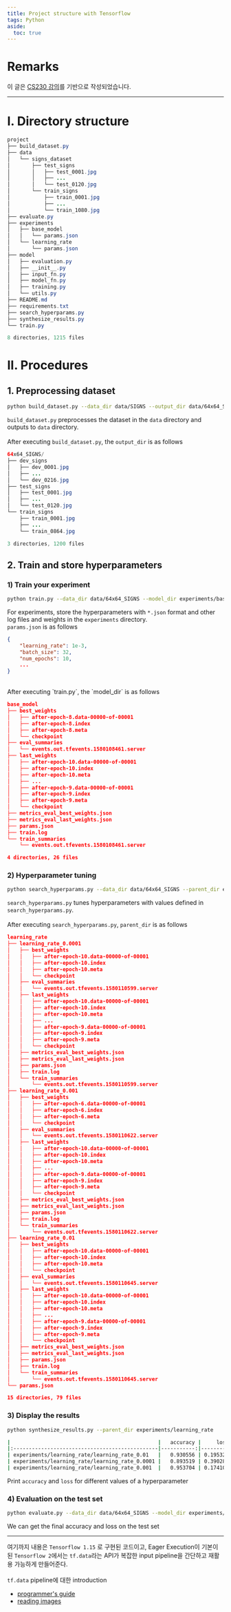 ```yaml
---
title: Project structure with Tensorflow
tags: Python
aside:
  toc: true
---
```


# Remarks
이 글은 [CS230 강의](https://cs230.stanford.edu/blog/tensorflow/#part-i---tensorflow-tutorial)를 기반으로 작성되었습니다.

<!--more-->

---

# I. Directory structure

```java
project
├── build_dataset.py
├── data
│   └── signs_dataset
│       ├── test_signs
│       │   ├── test_0001.jpg
│       │   ├── ...
│       │   └── test_0120.jpg
│       └── train_signs
│           ├── train_0001.jpg
│           ├── ...
│           └── train_1080.jpg
├── evaluate.py
├── experiments
│   ├── base_model
│   │   └── params.json
│   └── learning_rate
│       └── params.json
├── model
│   ├── evaluation.py
│   ├── __init__.py
│   ├── input_fn.py
│   ├── model_fn.py
│   ├── training.py
│   └── utils.py
├── README.md
├── requirements.txt
├── search_hyperparams.py
├── synthesize_results.py
└── train.py

8 directories, 1215 files
```

# II. Procedures
## 1. Preprocessing dataset
```sh
python build_dataset.py --data_dir data/SIGNS --output_dir data/64x64_SIGNS
```
`build_dataset.py` preprocesses the dataset in the `data` directory and outputs to `data` directory. <br>
<br>
After executing `build_dataset.py`, the `output_dir` is as follows <br>

```java
64x64_SIGNS/
├── dev_signs
│   ├── dev_0001.jpg
│   ├── ...
│   └── dev_0216.jpg
├── test_signs
│   ├── test_0001.jpg
│   ├── ...
│   └── test_0120.jpg
└── train_signs
    ├── train_0001.jpg
    ├── ...
    └── train_0864.jpg

3 directories, 1200 files
```


## 2. Train and store hyperparameters
### 1) Train your experiment

```sh
python train.py --data_dir data/64x64_SIGNS --model_dir experiments/base_model
```

For experiments, store the hyperparameters with `*.json` format and other log files and weights in the `experiments` directory. <br>
`params.json` is as follows <br>

```json
{
    "learning_rate": 1e-3,
    "batch_size": 32,
    "num_epochs": 10,
    ...
}
```

<br>
After executing `train.py`, the `model_dir` is as follows <br>

```json
base_model
├── best_weights
│   ├── after-epoch-8.data-00000-of-00001
│   ├── after-epoch-8.index
│   ├── after-epoch-8.meta
│   └── checkpoint
├── eval_summaries
│   └── events.out.tfevents.1580108461.server
├── last_weights
│   ├── after-epoch-10.data-00000-of-00001
│   ├── after-epoch-10.index
│   ├── after-epoch-10.meta
│   ├── ...
│   ├── after-epoch-9.data-00000-of-00001
│   ├── after-epoch-9.index
│   ├── after-epoch-9.meta
│   └── checkpoint
├── metrics_eval_best_weights.json
├── metrics_eval_last_weights.json
├── params.json
├── train.log
└── train_summaries
    └── events.out.tfevents.1580108461.server

4 directories, 26 files
```

### 2) Hyperparameter tuning
```sh
python search_hyperparams.py --data_dir data/64x64_SIGNS --parent_dir experiments/learning_rate
```

`search_hyperparams.py` tunes hyperparameters with values defined in `search_hyperparams.py`. <br>
<br>
After executing `search_hyperparams.py`, `parent_dir` is as follows <br>

```json
learning_rate
├── learning_rate_0.0001
│   ├── best_weights
│   │   ├── after-epoch-10.data-00000-of-00001
│   │   ├── after-epoch-10.index
│   │   ├── after-epoch-10.meta
│   │   └── checkpoint
│   ├── eval_summaries
│   │   └── events.out.tfevents.1580110599.server
│   ├── last_weights
│   │   ├── after-epoch-10.data-00000-of-00001
│   │   ├── after-epoch-10.index
│   │   ├── after-epoch-10.meta
│   │   ├── ...
│   │   ├── after-epoch-9.data-00000-of-00001
│   │   ├── after-epoch-9.index
│   │   ├── after-epoch-9.meta
│   │   └── checkpoint
│   ├── metrics_eval_best_weights.json
│   ├── metrics_eval_last_weights.json
│   ├── params.json
│   ├── train.log
│   └── train_summaries
│       └── events.out.tfevents.1580110599.server
├── learning_rate_0.001
│   ├── best_weights
│   │   ├── after-epoch-6.data-00000-of-00001
│   │   ├── after-epoch-6.index
│   │   ├── after-epoch-6.meta
│   │   └── checkpoint
│   ├── eval_summaries
│   │   └── events.out.tfevents.1580110622.server
│   ├── last_weights
│   │   ├── after-epoch-10.data-00000-of-00001
│   │   ├── after-epoch-10.index
│   │   ├── after-epoch-10.meta
│   │   ├── ...
│   │   ├── after-epoch-9.data-00000-of-00001
│   │   ├── after-epoch-9.index
│   │   ├── after-epoch-9.meta
│   │   └── checkpoint
│   ├── metrics_eval_best_weights.json
│   ├── metrics_eval_last_weights.json
│   ├── params.json
│   ├── train.log
│   └── train_summaries
│       └── events.out.tfevents.1580110622.server
├── learning_rate_0.01
│   ├── best_weights
│   │   ├── after-epoch-10.data-00000-of-00001
│   │   ├── after-epoch-10.index
│   │   ├── after-epoch-10.meta
│   │   └── checkpoint
│   ├── eval_summaries
│   │   └── events.out.tfevents.1580110645.server
│   ├── last_weights
│   │   ├── after-epoch-10.data-00000-of-00001
│   │   ├── after-epoch-10.index
│   │   ├── after-epoch-10.meta
│   │   ├── ...
│   │   ├── after-epoch-9.data-00000-of-00001
│   │   ├── after-epoch-9.index
│   │   ├── after-epoch-9.meta
│   │   └── checkpoint
│   ├── metrics_eval_best_weights.json
│   ├── metrics_eval_last_weights.json
│   ├── params.json
│   ├── train.log
│   └── train_summaries
│       └── events.out.tfevents.1580110645.server
└── params.json

15 directories, 79 files
```

### 3) Display the results
```sh
python synthesize_results.py --parent_dir experiments/learning_rate

|                                                |   accuracy |     loss |
|:-----------------------------------------------|-----------:|---------:|
| experiments/learning_rate/learning_rate_0.01   |   0.930556 | 0.195321 |
| experiments/learning_rate/learning_rate_0.0001 |   0.893519 | 0.390281 |
| experiments/learning_rate/learning_rate_0.001  |   0.953704 | 0.174108 |

```

Print `accuracy` and `loss` for different values of a hyperparameter

### 4) Evaluation on the test set
```sh
python evaluate.py --data_dir data/64x64_SIGNS --model_dir experiments/base_model
```

We can get the final accuracy and loss on the test set

---

여기까지 내용은 `Tensorflow 1.15` 로 구현된 코드이고, Eager Execution이 기본이 된 `Tensorflow 2`에서는 `tf.data`라는 API가 복잡한 input pipeline을 간단하고 재활용 가능하게 만들어준다. <br>
<br>
`tf.data` pipeline에 대한 introduction
- [programmer's guide](https://www.tensorflow.org/programmers_guide/datasets)
- [reading images](https://www.tensorflow.org/programmers_guide/datasets#decoding_image_data_and_resizing_it)
